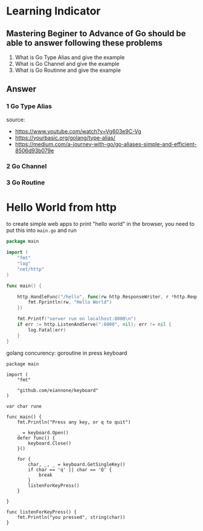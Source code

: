 # Learning Indicator

## Mastering Beginer to Advance of Go should be able to answer following these problems
1. What is Go Type Alias and give the example 
2. What is Go Channel and give the example
3. What is Go Routinne and give the example

## Answer

### 1 Go Type Alias

source:
 - https://www.youtube.com/watch?v=Vg603e9C-Vg
 - https://yourbasic.org/golang/type-alias/
 - https://medium.com/a-journey-with-go/go-aliases-simple-and-efficient-8506d93b079e

### 2 Go Channel

### 3 Go Routine




# Hello World from http

to create simple web apps to print "hello world" in the browser, you need to put this into `main.go` and run

```go
package main

import (
	"fmt"
	"log"
	"net/http"
)

func main() {

	http.HandleFunc("/hello", func(rw http.ResponseWriter, r *http.Request) {
		fmt.Fprintln(rw, "Hello World")
	})

	fmt.Printf("server run on localhost:8000\n")
	if err := http.ListenAndServe(":8000", nil); err != nil {
		log.Fatal(err)
	}
}
```

golang concurency: goroutine in press keyboard

```
package main

import (
	"fmt"

	"github.com/eiannone/keyboard"
)

var char rune

func main() {
	fmt.Println("Press any key, or q to quit")

	_ = keyboard.Open()
	defer func() {
		keyboard.Close()
	}()

	for {
		char, _, _ = keyboard.GetSingleKey()
		if char == 'q' || char == 'Q' {
			break
		}
		listenForKeyPress()
	}

}

func listenForKeyPress() {
	fmt.Println("you pressed", string(char))
}
```
